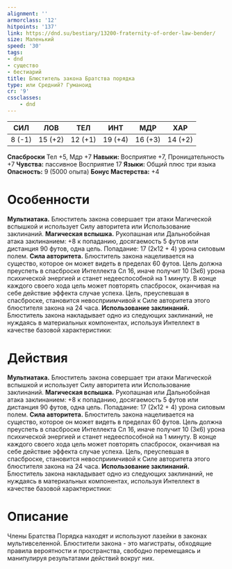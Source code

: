```yaml
---
alignment: ''
armorclass: '12'
hitpoints: '137'
link: https://dnd.su/bestiary/13200-fraternity-of-order-law-bender/
size: Маленький
speed: '30'
tags:
- dnd
- существо
- бестиарий
title: Блюститель закона Братства порядка
type: или Средний? Гуманоид
cr: '9'
cssclasses:
    - dnd
---
```



| СИЛ | ЛОВ | ТЕЛ | ИНТ | МДР | ХАР |
|---|---|---|---|---|---|
| 8 (-1) | 15 (+2) | 12 (+1) | 19 (+4) | 16 (+3) | 14 (+2) |
**Спасброски** Тел +5, Мдр +7
**Навыки:** Восприятие +7, Проницательность +7
**Чувства:** пассивное Восприятие 17
**Языки:** Общий плюс три языка
**Опасность:** 9 (5000 опыта)
**Бонус Мастерства:** +4


# Особенности
**Мультиатака.** Блюститель закона совершает три атаки Магической вспышкой и использует Силу авторитета или Использование заклинаний.
**Магическая вспышка.** Рукопашная или Дальнобойная атака заклинанием: +8 к попаданию, досягаемость 5 футов или дистанция 90 футов, одна цель. Попадание: 17 (2к12 + 4) урона силовым полем.
**Сила авторитета.** Блюститель закона нацеливается на существо, которое он может видеть в пределах 60 футов. Цель должна преуспеть в спасброске Интеллекта Сл 16, иначе получит 10 (3к6) урона психической энергией и станет недееспособной на 1 минуту. В конце каждого своего хода цель может повторять спасбросок, оканчивая на себе действие эффекта случае успеха. Цель, преуспевшая в спасброске, становится невосприимчивой к Силе авторитета этого блюстителя закона на 24 часа.
**Использование заклинаний.** Блюститель закона накладывает одно из следующих заклинаний, не нуждаясь в материальных компонентах, используя Интеллект в качестве базовой характеристики:


# Действия
**Мультиатака.** Блюститель закона совершает три атаки Магической вспышкой и использует Силу авторитета или Использование заклинаний.
**Магическая вспышка.** Рукопашная или Дальнобойная атака заклинанием: +8 к попаданию, досягаемость 5 футов или дистанция 90 футов, одна цель. Попадание: 17 (2к12 + 4) урона силовым полем.
**Сила авторитета.** Блюститель закона нацеливается на существо, которое он может видеть в пределах 60 футов. Цель должна преуспеть в спасброске Интеллекта Сл 16, иначе получит 10 (3к6) урона психической энергией и станет недееспособной на 1 минуту. В конце каждого своего хода цель может повторять спасбросок, оканчивая на себе действие эффекта случае успеха. Цель, преуспевшая в спасброске, становится невосприимчивой к Силе авторитета этого блюстителя закона на 24 часа.
**Использование заклинаний.** Блюститель закона накладывает одно из следующих заклинаний, не нуждаясь в материальных компонентах, используя Интеллект в качестве базовой характеристики:


# Описание
Члены Братства Порядка находят и используют лазейки в законах мультивселенной. Блюстители закона - это магистраты, обходящие правила вероятности и пространства, свободно перемещаясь и манипулируя результатами действий вокруг них.